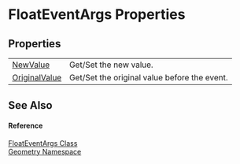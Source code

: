 # FloatEventArgs Properties




## Properties
<table>
<tr>
<td><a href="691870fe-6b1d-a262-be19-c1ff3b966833.md">NewValue</a></td>
<td>Get/Set the new value.</td></tr>
<tr>
<td><a href="df67b646-2158-32b6-7cb2-7457c16c8a6b.md">OriginalValue</a></td>
<td>Get/Set the original value before the event.</td></tr>
</table>

## See Also


#### Reference
<a href="ffb00a31-7c7b-02be-48f3-77a46b4806fc.md">FloatEventArgs Class</a>  
<a href="eb409b48-e279-bdb4-daf3-3196b72d55a2.md">Geometry Namespace</a>  
